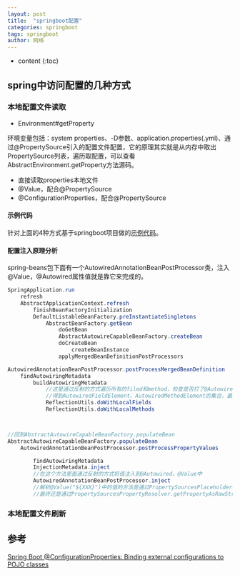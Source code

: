 ```yaml
---
layout: post
title:  "springboot配置"
categories: springboot
tags: springboot
author: 网络
---
```


* content
{:toc}











## spring中访问配置的几种方式

### 本地配置文件读取

* Environment#getProperty

环境变量包括：system properties、-D参数、application.properties(.yml)、通过@PropertySource引入的配置文件配置，它的原理其实就是从内存中取出PropertySource列表，遍历取配置，可以查看AbstractEnvironment.getProperty方法源码。

* 直接读取properties本地文件
* @Value，配合@PropertySource
* @ConfigurationProperties，配合@PropertySource

#### 示例代码

针对上面的4种方式基于springboot项目做的[示例代码](https://gitee.com/qigangzhong/springboot-demo/tree/master/config/config-basics)。

#### 配置注入原理分析

spring-beans包下面有一个AutowiredAnnotationBeanPostProcessor类，注入@Value，@Autowired属性值就是靠它来完成的。

```java
SpringApplication.run
    refresh
    AbstractApplicationContext.refresh
        finishBeanFactoryInitialization
        DefaultListableBeanFactory.preInstantiateSingletons
            AbstractBeanFactory.getBean
                doGetBean
                AbstractAutowireCapableBeanFactory.createBean
                doCreateBean
                    createBeanInstance
                applyMergedBeanDefinitionPostProcessors

AutowiredAnnotationBeanPostProcessor.postProcessMergedBeanDefinition
    findAutowiringMetadata
        buildAutowiringMetadata
            //这里通过反射的方式遍历所有的filed和method，检查是否打了@Autowired、@Value标签
            //得到AutowiredFieldElement、AutowiredMethodElement的集合，最后都缓存到LinkedList<InjectionMetadata.InjectedElement>链表里面，然后包装到InjectionMetadata对象中
            ReflectionUtils.doWithLocalFields
            ReflectionUtils.doWithLocalMethods



//回到AbstractAutowireCapableBeanFactory.populateBean
AbstractAutowireCapableBeanFactory.populateBean
    AutowiredAnnotationBeanPostProcessor.postProcessPropertyValues

        findAutowiringMetadata
        InjectionMetadata.inject
        //在这个方法里面通过反射的方式将值注入到@Autowired，@Value中
        AutowiredAnnotationBeanPostProcessor.inject
        //解析@Value("${XXX}")中的值的方法是通过PropertySourcesPlaceholderConfigurer.resolveStringValue
        //最终还是通过PropertySourcesPropertyResolver.getPropertyAsRawString来获取配置的值的，然后反射注入到@Value字段中
```

### 本地配置文件刷新



## 参考

[Spring Boot @ConfigurationProperties: Binding external configurations to POJO classes](https://www.callicoder.com/spring-boot-configuration-properties-example/)
